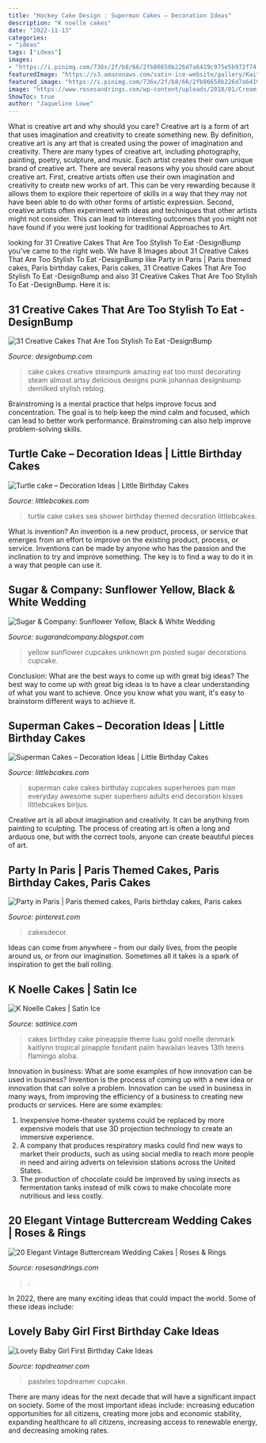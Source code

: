 ```yaml
---
title: "Hockey Cake Design : Superman Cakes – Decoration Ideas"
description: "K noelle cakes"
date: "2022-11-13"
categories:
- "ideas"
tags: ["ideas"]
images:
- "https://i.pinimg.com/736x/2f/b8/66/2fb86650b226d7a6419c975e5b972f74.jpg"
featuredImage: "https://s3.amazonaws.com/satin-ice-website/gallery/Kaitlynn-Denmark-K-Noelle-Cakes-Birthday-Baby-8.jpg?mtime=20170901152106"
featured_image: "https://i.pinimg.com/736x/2f/b8/66/2fb86650b226d7a6419c975e5b972f74.jpg"
image: "https://www.rosesandrings.com/wp-content/uploads/2018/01/Cream-and-Blush-Vintage-wedding-cake.jpg"
ShowToc: true
author: "Jaqueline Lowe"
---
```



What is creative art and why should you care?
Creative art is a form of art that uses imagination and creativity to create something new. By definition, creative art is any art that is created using the power of imagination and creativity. There are many types of creative art, including photography, painting, poetry, sculpture, and music. Each artist creates their own unique brand of creative art.
There are several reasons why you should care about creative art. First, creative artists often use their own imagination and creativity to create new works of art. This can be very rewarding because it allows them to explore their repertoire of skills in a way that they may not have been able to do with other forms of artistic expression. Second, creative artists often experiment with ideas and techniques that other artists might not consider. This can lead to interesting outcomes that you might not have found if you were just looking for traditional Approaches to Art.

	

		
looking for 31 Creative Cakes That Are Too Stylish To Eat -DesignBump you've came to the right web. We have 8 Images about 31 Creative Cakes That Are Too Stylish To Eat -DesignBump like Party in Paris | Paris themed cakes, Paris birthday cakes, Paris cakes, 31 Creative Cakes That Are Too Stylish To Eat -DesignBump and also 31 Creative Cakes That Are Too Stylish To Eat -DesignBump. Here it is:
		
    
## 31 Creative Cakes That Are Too Stylish To Eat -DesignBump

<img loading=lazy src="https://designbump.com/wp-content/uploads/2014/10/creative-cake-ideas-40.jpg" onerror="this.onerror=null;this.src='https://tse4.mm.bing.net/th?id=OIP.PTzJNQsagtEYMPEsJWHTgwHaJx&amp;pid=15.1';" alt="31 Creative Cakes That Are Too Stylish To Eat -DesignBump">

_Source: designbump.com_

>cake cakes creative steampunk amazing eat too most decorating steam almost artsy delicious designs punk johannas designbump demilked stylish reblog. 

	

Brainstroming is a mental practice that helps improve focus and concentration. The goal is to help keep the mind calm and focused, which can lead to better work performance. Brainstroming can also help improve problem-solving skills.

    
## Turtle Cake – Decoration Ideas | Little Birthday Cakes

<img loading=lazy src="http://www.littlebcakes.com/wp-content/uploads/2014/05/Turtle-Cakes.jpg" onerror="this.onerror=null;this.src='https://tse2.mm.bing.net/th?id=OIP.JSQaQwGaOgrYbZD-dXKKcgHaJ4&amp;pid=15.1';" alt="Turtle cake – Decoration Ideas | Little Birthday Cakes">

_Source: littlebcakes.com_

>turtle cake cakes sea shower birthday themed decoration littlebcakes. 

	

What is invention?
An invention is a new product, process, or service that emerges from an effort to improve on the existing product, process, or service. Inventions can be made by anyone who has the passion and the inclination to try and improve something. The key is to find a way to do it in a way that people can use it.

    
## Sugar &amp; Company: Sunflower Yellow, Black &amp; White Wedding

<img loading=lazy src="http://3.bp.blogspot.com/-17jQ2iiTsbs/T_kfzXpJbTI/AAAAAAAAAv0/AXj855dZirk/s1600/Sunflower+Wedding7.jpg" onerror="this.onerror=null;this.src='https://tse2.mm.bing.net/th?id=OIP.SIS5aGouGp_LO3Gifs8jlwHaLI&amp;pid=15.1';" alt="Sugar &amp; Company: Sunflower Yellow, Black &amp; White Wedding">

_Source: sugarandcompany.blogspot.com_

>yellow sunflower cupcakes unknown pm posted sugar decorations cupcake. 

	

Conclusion: What are the best ways to come up with great big ideas?
The best way to come up with great big ideas is to have a clear understanding of what you want to achieve. Once you know what you want, it's easy to brainstorm different ways to achieve it.

    
## Superman Cakes – Decoration Ideas | Little Birthday Cakes

<img loading=lazy src="http://www.littlebcakes.com/wp-content/uploads/2013/08/Superman-Cake-Pan.jpg" onerror="this.onerror=null;this.src='https://tse4.mm.bing.net/th?id=OIP.TzL8YRlRSdGZxn6rIyYwRQHaJ4&amp;pid=15.1';" alt="Superman Cakes – Decoration Ideas | Little Birthday Cakes">

_Source: littlebcakes.com_

>superman cake cakes birthday cupcakes superheroes pan man everyday awesome super superhero adults end decoration kisses littlebcakes birijus. 

	

Creative art is all about imagination and creativity. It can be anything from painting to sculpting. The process of creating art is often a long and arduous one, but with the correct tools, anyone can create beautiful pieces of art.

    
## Party In Paris | Paris Themed Cakes, Paris Birthday Cakes, Paris Cakes

<img loading=lazy src="https://i.pinimg.com/736x/2f/b8/66/2fb86650b226d7a6419c975e5b972f74.jpg" onerror="this.onerror=null;this.src='https://tse3.mm.bing.net/th?id=OIP.SfuHPL3oYPUAc-J6SOYOpQHaMq&amp;pid=15.1';" alt="Party in Paris | Paris themed cakes, Paris birthday cakes, Paris cakes">

_Source: pinterest.com_

>cakesdecor. 

	

Ideas can come from anywhere – from our daily lives, from the people around us, or from our imagination. Sometimes all it takes is a spark of inspiration to get the ball rolling.

    
## K Noelle Cakes | Satin Ice

<img loading=lazy src="https://s3.amazonaws.com/satin-ice-website/gallery/Kaitlynn-Denmark-K-Noelle-Cakes-Birthday-Baby-8.jpg?mtime=20170901152106" onerror="this.onerror=null;this.src='https://tse1.mm.bing.net/th?id=OIP.u7dFGnTMSXyW_2F3ISAIYAHaLH&amp;pid=15.1';" alt="K Noelle Cakes | Satin Ice">

_Source: satinice.com_

>cakes birthday cake pineapple theme luau gold noelle denmark kaitlynn tropical pinapple fondant palm hawaiian leaves 13th teens flamingo aloha. 

	

Innovation in business: What are some examples of how innovation can be used in business?
Invention is the process of coming up with a new idea or innovation that can solve a problem. Innovation can be used in business in many ways, from improving the efficiency of a business to creating new products or services. Here are some examples: 
1. Inexpensive home-theater systems could be replaced by more expensive models that use 3D projection technology to create an immersive experience. 
2. A company that produces respiratory masks could find new ways to market their products, such as using social media to reach more people in need and airing adverts on television stations across the United States. 
3. The production of chocolate could be improved by using insects as fermentation tanks instead of milk cows to make chocolate more nutritious and less costly. 

    
## 20 Elegant Vintage Buttercream Wedding Cakes | Roses &amp; Rings

<img loading=lazy src="https://www.rosesandrings.com/wp-content/uploads/2018/01/Cream-and-Blush-Vintage-wedding-cake.jpg" onerror="this.onerror=null;this.src='https://tse1.mm.bing.net/th?id=OIP.PrnEx-vO-eEIY2ssyNi77AHaK8&amp;pid=15.1';" alt="20 Elegant Vintage Buttercream Wedding Cakes | Roses &amp; Rings">

_Source: rosesandrings.com_

>. 

	

In 2022, there are many exciting ideas that could impact the world. Some of these ideas include: 

    
## Lovely Baby Girl First Birthday Cake Ideas

<img loading=lazy src="https://topdreamer.com/wp-content/uploads/2014/10/40a03ec4b6068eac55bb8610d6c24f9c-682x1024.jpg" onerror="this.onerror=null;this.src='https://tse4.mm.bing.net/th?id=OIP.1VNR4hBNTWo5jjjVluF8KgHaLH&amp;pid=15.1';" alt="Lovely Baby Girl First Birthday Cake Ideas">

_Source: topdreamer.com_

>pasteles topdreamer cupcake. 

	

There are many ideas for the next decade that will have a significant impact on society. Some of the most important ideas include: increasing education opportunities for all citizens, creating more jobs and economic stability, expanding healthcare to all citizens, increasing access to renewable energy, and decreasing smoking rates.

